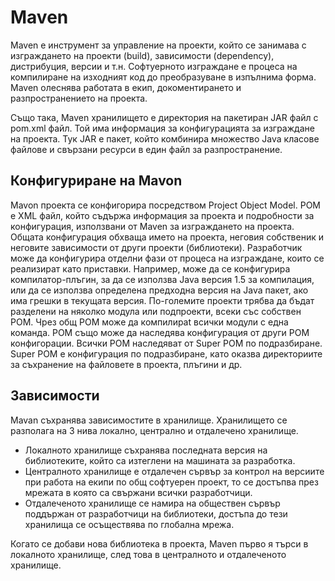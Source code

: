 # Maven

Maven е инструмент за управление на проекти, който се занимава с изграждането на проекти (build), зависимости (dependency), дистрибуция, версии и т.н. 
Софтуерното изграждане е процеса на компилиране на изходният код до преобразуване в изпълнима форма.
Maven олеснява работата в екип, докоментирането и разпространението на проекта. 

Също така, Maven хранилището е директория на пакетиран JAR файл с pom.xml файл. 
Той има информация за конфигурацията за изграждане на проекта. 
Тук JAR е пакет, който комбинира множество Java класове файлове и свързани ресурси в един файл за разпространение.

## Конфигуриране на Mavon

Mavon проекта се конфигорира посредством Project Object Model. POM е XML файл, който съдържа информация за проекта и подробности за конфигурация, използвани от Maven за изграждането на проекта.
Общата конфигурация обхваща името на проекта, неговия собственик и неговите зависимости от други проекти (библиотеки). 
Разработчик може да конфигурира отделни фази от процеса на изграждане, които се реализират като приставки. 
Например, може да се конфигурира компилатор-плъгин, за да се използва Java версия 1.5 за компилация, или да се използва определена предходна версия на Java пакет, ако има грешки в текущата версия.
По-големите проекти трябва да бъдат разделени на няколко модула или подпроекти, всеки със собствен POM. 
Чрез общ POM може да компилираt всички модули с една команда. POM също може да наследява конфигурация от други POM конфигорации. 
Всички POM наследяват от Super POM по подразбиране. Super POM е конфигурация по подразбиране, като оказва директориите за съхранение на файловете в проекта, плъгини и др.

## Зависимости

Mavan съхранява зависимостите в хранилище. Хранилището се разполага на 3 нива локално, централно и отдалечено хранилище. 
- Локалното хранилище съхранява последната версия на библиотеките, който са изтеглени на машината за разработка. 
- Централното хранилище е отдалечен сървър за контрол на версиите при работа на екипи по общ софтуерен проект, то се достъпва през мрежата в която са свържани всички разработчици.
- Отдалеченото хранилище се намира на обществен сървър поддържан от разработчици на библиотеки, достъпа до тези хранилища се осъществява по глобална мрежа. 

Когато се добави нова библиотека в проекта, Maven първо я търси в локалното хранилище, след това в централното и отдалеченото хранилище. 

